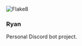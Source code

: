 ![Flake8](https://github.com/kwzrd/ryan/workflows/Flake8/badge.svg)

### Ryan

Personal Discord bot project.
